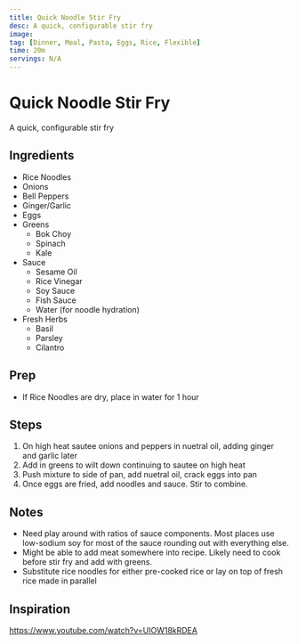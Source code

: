 ```yaml
---
title: Quick Noodle Stir Fry
desc: A quick, configurable stir fry
image:
tag: [Dinner, Meal, Pasta, Eggs, Rice, Flexible]
time: 20m
servings: N/A
---
```

# Quick Noodle Stir Fry
A quick, configurable stir fry

## Ingredients
- Rice Noodles
- Onions
- Bell Peppers
- Ginger/Garlic
- Eggs
- Greens
  - Bok Choy
  - Spinach
  - Kale
- Sauce
  - Sesame Oil
  - Rice Vinegar
  - Soy Sauce
  - Fish Sauce
  - Water (for noodle hydration)
- Fresh Herbs
  - Basil
  - Parsley
  - Cilantro

## Prep
- If Rice Noodles are dry, place in water for 1 hour

## Steps
1. On high heat sautee onions and peppers in nuetral oil, adding ginger and garlic later
2. Add in greens to wilt down continuing to sautee on high heat
3. Push mixture to side of pan, add nuetral oil, crack eggs into pan
4. Once eggs are fried, add noodles and sauce. Stir to combine.

## Notes
- Need play around with ratios of sauce components. Most places use low-sodium soy for most of the sauce rounding out with everything else.
- Might be able to add meat somewhere into recipe. Likely need to cook before stir fry and add with greens.
- Substitute rice noodles for either pre-cooked rice or lay on top of fresh rice made in parallel

## Inspiration
https://www.youtube.com/watch?v=UIOW18kRDEA
